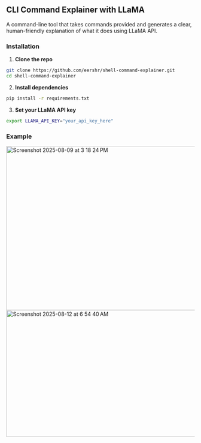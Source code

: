 ## CLI Command Explainer with LLaMA

A command-line tool that takes commands provided and generates a clear, human-friendly explanation of what it does using LLaMA API.


### Installation

1. **Clone the repo**

```bash
git clone https://github.com/eershr/shell-command-explainer.git
cd shell-command-explainer
```

2. **Install dependencies**

```bash
pip install -r requirements.txt
```

3. **Set your LLaMA API key**

```bash
export LLAMA_API_KEY="your_api_key_here"
```
### Example

<img width="865" height="437" alt="Screenshot 2025-08-09 at 3 18 24 PM" src="https://github.com/user-attachments/assets/a9e2fbd1-36ff-4c07-a68d-66a9e89248f7" />
<img width="946" height="338" alt="Screenshot 2025-08-12 at 6 54 40 AM" src="https://github.com/user-attachments/assets/9da80383-c2f8-46d3-a402-059a7ce34e82" />
